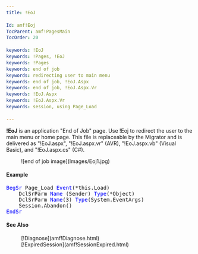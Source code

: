 ```yaml
---
title: !EoJ

Id: amf!Eoj
TocParent: amf!PagesMain
TocOrder: 20

keywords: !EoJ
keywords: !Pages, !EoJ
keywords: !Pages
keywords: end of job
keywords: redirecting user to main menu
keywords: end of job, !EoJ.Aspx
keywords: end of job, !EoJ.Aspx.Vr
keywords: !EoJ.Aspx
keywords: !EoJ.Aspx.Vr
keywords: session, using Page_Load

---
```


<!-- six -->

**!EoJ** is an application "End of Job" page. Use !Eoj to redirect the user to the main menu or home page. This file is replaceable by the Migrator and is delivered as "!EoJ.aspx", "!EoJ.aspx.vr" (AVR), "!EoJ.aspx.vb" (Visual Basic), and "!EoJ.aspx.cs" (C#).
<dl>
        <dd>![end of job image](Images/Eoj1.jpg)</dd>
</dl>

#### Example
<pre class="example"><span style="color: blue">BegSr </span>Page_Load <span style="color: blue">Event</span>(*this.Load)
    DclSrParm <span style="color: blue">Name</span> (Sender) <span style="color: blue">Type</span>(*Object)
    DclSrParm <span style="color: blue">Name</span>(3) <span style="color: blue">Type</span>(System.EventArgs)
    Session.Abandon()
<span style="color: blue">EndSr</span></pre> 

#### See Also
<dl>
        <dd>[!Diagnose](amf!Diagnose.html)</dd>
       <dd>[!ExpiredSession](amf!SessionExpired.html)</dd>
</dl>


